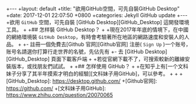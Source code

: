 +---
 +layout: default
 +title:  "欲用GitHub空間，可先自裝GitHub Desktop"
 +date:   2017-12-01 22:07:50 +0800
 +categories: Jekyll GitHub update
 +---
 +欲用 `GitHub` 空間，可先自裝 [GitHub Desktop][GitHub_Desktop] 這開發環境工具。
 +
 +## 怎样裝 GitHub Desktop？
 +
 +現在2017年年底的情境下，在中國的網絡環境裝 `GitHub Desktop`，有時會考驗著所在地區的網路速度和安裝人的人品。
 +
 +- 註冊一個免費去[Github 官网][Github官网] 注册( `Sign Up` )一个账号，账号名請選你打算行走世界的名號，先佔先有
 +- 去 [GitHub Desktop][GitHub_Desktop] 頁面下載客戶端 
 +
 +若從官網下載不了，可搜索較新的離線安裝版本，或找朋友們試試。
 +
 +## 怎样使用 GitHub？
 +
 +在知乎上有[一个文科妹子分享了其半年摸索才明白的經驗][文科妹子用GitHub]，可以參考。
 +
 +
 +[GitHub_Desktop]: https://desktop.github.com/
 +[Github官网]: https://github.com/
 +[文科妹子用GitHub]: https://www.zhihu.com/question/20070065 
